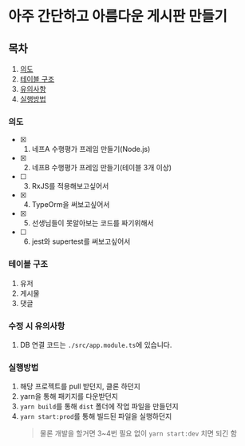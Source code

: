# 아주 간단하고 아름다운 게시판 만들기

## 목차

1. [의도](#의도)
2. [테이블 구조](#테이블-구조)
3. [유의사항](#수정-시-유의사항)
4. [실행방법](#실행방법)

### 의도

- [x] 1. 네프A 수행평가 프레임 만들기(Node.js)
- [x] 2. 네프B 수행평가 프레임 만들기(테이블 3개 이상)
- [ ] 3. RxJS를 적용해보고싶어서
- [x] 4. TypeOrm을 써보고싶어서
- [x] 5. 선생님들이 못알아보는 코드를 짜기위해서
- [ ] 6. jest와 supertest를 써보고싶어서

### 테이블 구조

1. 유저
2. 게시물
3. 댓글

### 수정 시 유의사항

1. DB 연결 코드는 `./src/app.module.ts`에 있습니다.

### 실행방법

1. 해당 프로젝트를 pull 받던지, 클론 하던지
2. yarn을 통해 패키지를 다운받던지
3. `yarn build`를 통해 `dist` 폴더에 작업 파일을 만들던지
4. `yarn start:prod`를 통해 빌드된 파일을 실행하던지
   > 물론 개발을 할거면 3~4번 필요 없이 `yarn start:dev` 치면 되긴 함
